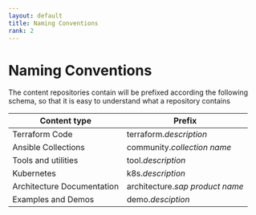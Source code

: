 ```yaml
---
layout: default
title: Naming Conventions
rank: 2
---
```


# Naming Conventions

The content repositories contain will be prefixed according the following schema, so that it is easy to understand what a repository contains

Content type               | Prefix
-------------------------- | ----------------
Terraform Code             | terraform.*description*
Ansible Collections        | community.*collection name*
Tools and utilities        | tool.*description*
Kubernetes                 | k8s.*description*
Architecture Documentation | architecture.*sap product name*
Examples and Demos         | demo.*desciption*




